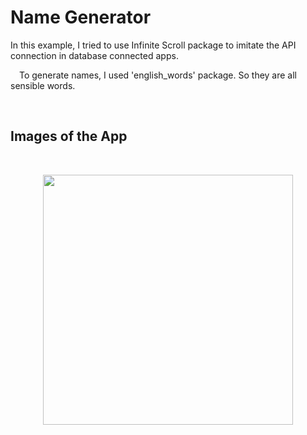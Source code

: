 # Name Generator

In this example, I tried to use Infinite Scroll package to imitate the API connection in database connected apps.

&emsp;To generate names, I used 'english_words' package. So they are all sensible words.

<br>

## Images of the App
<br>
<p align=center>
<img src="images/name_generator.gif" height = 400>
</p>